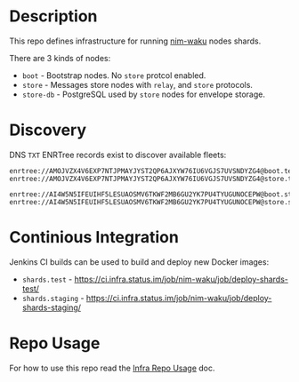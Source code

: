 # Description

This repo defines infrastructure for running [nim-waku](github.com/status-im/nim-waku) nodes shards.

There are 3 kinds of nodes:

* `boot` - Bootstrap nodes. No `store` protcol enabled.
* `store` - Messages store nodes with `relay`, and `store` protocols.
* `store-db` - PostgreSQL used by `store` nodes for envelope storage.

# Discovery

DNS `TXT` ENRTree records exist to discover available fleets:
```
enrtree://AMOJVZX4V6EXP7NTJPMAYJYST2QP6AJXYW76IU6VGJS7UVSNDYZG4@boot.test.shards.nodes.status.im
enrtree://AMOJVZX4V6EXP7NTJPMAYJYST2QP6AJXYW76IU6VGJS7UVSNDYZG4@store.test.shards.nodes.status.im
```
```
enrtree://AI4W5N5IFEUIHF5LESUAOSMV6TKWF2MB6GU2YK7PU4TYUGUNOCEPW@boot.staging.status.nodes.status.im
enrtree://AI4W5N5IFEUIHF5LESUAOSMV6TKWF2MB6GU2YK7PU4TYUGUNOCEPW@store.staging.status.nodes.status.im
```

# Continious Integration

Jenkins CI builds can be used to build and deploy new Docker images:

* `shards.test` - https://ci.infra.status.im/job/nim-waku/job/deploy-shards-test/
* `shards.staging` - https://ci.infra.status.im/job/nim-waku/job/deploy-shards-staging/

# Repo Usage

For how to use this repo read the [Infra Repo Usage](https://github.com/status-im/infra-docs/blob/master/docs/general/infra_repo_usage.md) doc.
